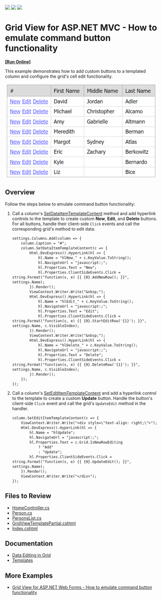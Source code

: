 <!-- default badges list -->
![](https://img.shields.io/endpoint?url=https://codecentral.devexpress.com/api/v1/VersionRange/128551452/14.1.3%2B)
[![](https://img.shields.io/badge/Open_in_DevExpress_Support_Center-FF7200?style=flat-square&logo=DevExpress&logoColor=white)](https://supportcenter.devexpress.com/ticket/details/E4058)
[![](https://img.shields.io/badge/📖_How_to_use_DevExpress_Examples-e9f6fc?style=flat-square)](https://docs.devexpress.com/GeneralInformation/403183)
<!-- default badges end -->
# Grid View for ASP.NET MVC - How to emulate command button functionality
<!-- run online -->
**[[Run Online]](https://codecentral.devexpress.com/128551452/)**
<!-- run online end -->

This example demonstrates how to add custom buttons to a templated column and configure the grid's cell edit functionality.

![Emulate command buttons](emulateCommandButtons.png)

## Overview

Follow the steps below to emulate command button functionality:

1. Call a column's [SetDataItemTemplateContent](https://docs.devexpress.com/AspNetMvc/DevExpress.Web.Mvc.MVCxGridViewColumn.SetDataItemTemplateContent(System.Action-DevExpress.Web.GridViewDataItemTemplateContainer-)) method and add hyperlink controls to the template to create custom **New**, **Edit**, and **Delete** buttons. For all buttons, handle their client-side `Click` events and call the corresponding grid's method to edit data.

    ```cshtml
    settings.Columns.Add(column => {
        column.Caption = "#";
        column.SetDataItemTemplateContent(c => {
            Html.DevExpress().HyperLink(hl => {
                hl.Name = "hlNew_" + c.KeyValue.ToString();
                hl.NavigateUrl = "javascript:;";
                hl.Properties.Text = "New";
                hl.Properties.ClientSideEvents.Click = string.Format("function(s, e) {{ {0}.AddNewRow(); }}", settings.Name);
            }).Render();
            ViewContext.Writer.Write("&nbsp;");
            Html.DevExpress().HyperLink(hl => {
                hl.Name = "hlEdit_" + c.KeyValue.ToString();
                hl.NavigateUrl = "javascript:;";
                hl.Properties.Text = "Edit";
                hl.Properties.ClientSideEvents.Click = string.Format("function(s, e) {{ {0}.StartEditRow('{1}'); }}", settings.Name, c.VisibleIndex);
            }).Render();
            ViewContext.Writer.Write("&nbsp;");
            Html.DevExpress().HyperLink(hl => {
                hl.Name = "hlDelete_" + c.KeyValue.ToString();
                hl.NavigateUrl = "javascript:;";
                hl.Properties.Text = "Delete";
                hl.Properties.ClientSideEvents.Click = string.Format("function(s, e) {{ {0}.DeleteRow('{1}'); }}", settings.Name, c.VisibleIndex);
            }).Render();
        });
    });
    ```

2. Call a column's [SetEditItemTemplateContent](https://docs.devexpress.com/AspNetMvc/DevExpress.Web.Mvc.MVCxGridViewColumn.SetEditItemTemplateContent(System.Action-DevExpress.Web.GridViewEditItemTemplateContainer-)) and add a hyperlink control to the template to create a custom **Update** button. Handle the button's client-side `Click` event and call the grid's `UpdateEdit` method in the handler.

    ```cshtml
    column.SetEditItemTemplateContent(c => {
        ViewContext.Writer.Write("<div style=\"text-align: right;\">");
        Html.DevExpress().HyperLink(hl => {
            hl.Name = "hlUpdate";
            hl.NavigateUrl = "javascript:;";
            hl.Properties.Text = c.Grid.IsNewRowEditing
                ? "Add"
                : "Update";
            hl.Properties.ClientSideEvents.Click = string.Format("function(s, e) {{ {0}.UpdateEdit(); }}", settings.Name);
        }).Render();
        ViewContext.Writer.Write("</div>");
    });
    ```

## Files to Review

* [HomeController.cs](./CS/Sample/Controllers/HomeController.cs)
* [Person.cs](./CS/Sample/Models/Person.cs)
* [PersonsList.cs](./CS/Sample/Models/PersonsList.cs)
* [GridViewTemplatePartial.cshtml](./CS/Sample/Views/Home/GridViewTemplatePartial.cshtml)
* [Index.cshtml](./CS/Sample/Views/Home/Index.cshtml)

## Documentation

* [Data Editing in Grid](https://docs.devexpress.com/AspNetMvc/16140/components/grid-view/data-editing-and-validation/data-editing)
* [Templates](https://docs.devexpress.com/AspNetMvc/14721/common-features/templates)

## More Examples

* [Grid View for ASP.NET Web Forms - How to emulate command button functionality](https://github.com/DevExpress-Examples/asp-net-web-forms-grid-emulate-command-button-functionality)
